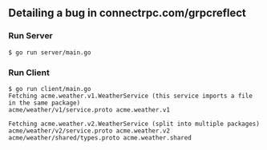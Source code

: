 ## Detailing a bug in connectrpc.com/grpcreflect

### Run Server

```
$ go run server/main.go
```

### Run Client
```
$ go run client/main.go
Fetching acme.weather.v1.WeatherService (this service imports a file in the same package)
acme/weather/v1/service.proto acme.weather.v1

Fetching acme.weather.v2.WeatherService (split into multiple packages)
acme/weather/v2/service.proto acme.weather.v2
acme/weather/shared/types.proto acme.weather.shared
```
